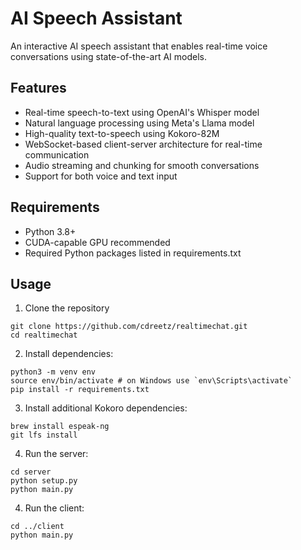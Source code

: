 # AI Speech Assistant

An interactive AI speech assistant that enables real-time voice conversations using state-of-the-art AI models.

## Features

- Real-time speech-to-text using OpenAI's Whisper model
- Natural language processing using Meta's Llama model 
- High-quality text-to-speech using Kokoro-82M
- WebSocket-based client-server architecture for real-time communication
- Audio streaming and chunking for smooth conversations
- Support for both voice and text input

## Requirements

- Python 3.8+
- CUDA-capable GPU recommended
- Required Python packages listed in requirements.txt

## Usage

1. Clone the repository
```
git clone https://github.com/cdreetz/realtimechat.git
cd realtimechat
```

2. Install dependencies:
```
python3 -m venv env
source env/bin/activate # on Windows use `env\Scripts\activate`
pip install -r requirements.txt
```

3. Install additional Kokoro dependencies:
```
brew install espeak-ng
git lfs install
```

4. Run the server:
```
cd server
python setup.py
python main.py
```


4. Run the client:
```
cd ../client
python main.py
```
